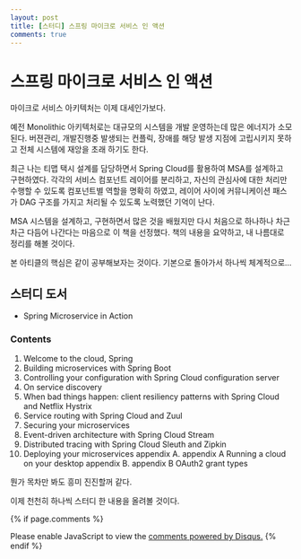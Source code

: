 ```yaml
---
layout: post
title: [스터디] 스프링 마이크로 서비스 인 액션
comments: true
---
```

# 스프링 마이크로 서비스 인 액션
마이크로 서비스 아키텍처는 이제 대세인가보다. 

예전 Monolithic 아키텍처로는 대규모의 시스템을 개발 운영하는데 많은 에너지가 소모된다.
버젼관리, 개발진행중 발생되는 컨플릭, 장애를 해당 발생 지점에 고립시키지 못하고 전체 시스템에 재앙을 초래 하기도 한다.

최근 나는 티맵 택시 설계를 담당하면서 Spring Cloud를 활용하여 MSA를 설계하고 구현하였다.
각각의 서비스 컴포넌트 레이어를 분리하고, 자신의 관심사에 대한 처리만 수행할 수 있도록 컴포넌트별 역할을 명확히 하였고, 레이어 사이에 커뮤니케이션 패스가 DAG 구조를 가지고 처리될 수 있도록 노력했던 기억이 난다.

MSA 시스템을 설계하고, 구현하면서 많은 것을 배웠지만 다시 처음으로 하나하나 차근차근 다듬어 나간다는 마음으로 이 책을 선정했다. 
책의 내용을 요약하고, 내 나름대로 정리를 해볼 것이다.

본 아티클의 핵심은 같이 공부해보자는 것이다. 기본으로 돌아가서 하나씩 체계적으로...

## 스터디 도서 
- Spring Microservice in Action

### Contents 
1. Welcome to the cloud, Spring
2. Building microservices with Spring Boot
3. Controlling your configuration with Spring Cloud configuration server
4. On service discovery
5. When bad things happen: client resiliency patterns with Spring Cloud and Netflix Hystrix
6. Service routing with Spring Cloud and Zuul
7. Securing your microservices
8. Event-driven architecture with Spring Cloud Stream
9. Distributed tracing with Spring Cloud Sleuth and Zipkin
10. Deploying your microservices
appendix A. appendix A Running a cloud on your desktop
appendix B. appendix B OAuth2 grant types

뭔가 목차만 봐도 흥미 진진할꺼 같다. 

이제 천천히 하나씩 스터디 한 내용을 올려볼 것이다. 
 

{% if page.comments %}
<div id="disqus_thread"></div>
<script>
   /**
     *  RECOMMENDED CONFIGURATION VARIABLES: EDIT AND UNCOMMENT THE SECTION BELOW TO INSERT DYNAMIC VALUES FROM YOUR PLATFORM OR CMS.
     *  LEARN WHY DEFINING THESE VARIABLES IS IMPORTANT: https://disqus.com/admin/universalcode/#configuration-variables
     */
    /*
    var disqus_config = function () {
        this.page.url = PAGE_URL;  // Replace PAGE_URL with your page's canonical URL variable
        this.page.identifier = PAGE_IDENTIFIER; // Replace PAGE_IDENTIFIER with your page's unique identifier variable
    };
    */
    (function() {  // DON'T EDIT BELOW THIS LINE
        var d = document;
        s = d.createElement('script'); 
        s.src = '//https-unclebae-github-io.disqus.com/embed.js';
        
        s.setAttribute('data-timestamp', +new Date());
        (d.head || d.body).appendChild(s);
    })();
</script>
<noscript>Please enable JavaScript to view the <a href="https://disqus.com/?ref_noscript" rel="nofollow">comments powered by Disqus.</a></noscript>
{% endif %}

